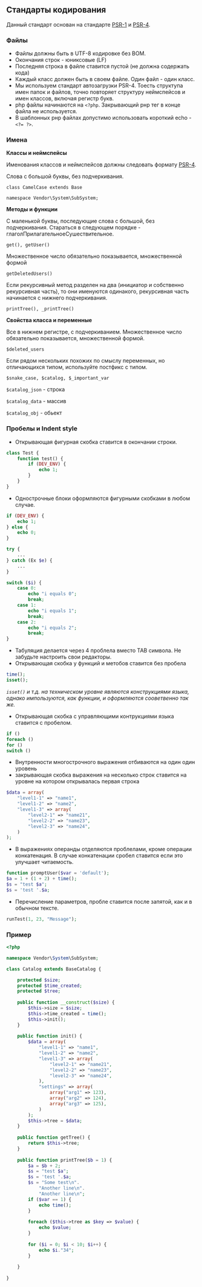 ## Стандарты кодирования

Данный стандарт основан на стандарте [PSR-1](http://www.php-fig.org/psr/psr-1/) и [PSR-4](http://www.php-fig.org/psr/psr-4/).

### Файлы

- Файлы должны быть в UTF-8 кодировке без BOM.
- Окончания строк - юниксовые (LF)
- Последняя строка в файле ставится пустой (не должна содержать кода)
- Каждый класс должен быть в своем файле. Один файл - один класс.
- Мы используем стандарт автозагрузки PSR-4. Тоесть структупа имен папок и файлов, точно повторяет структуру неймспейсов и имен классов, включая регистр букв.
- php файлы начинаются на `<?php`. Закрывающий рнр тег в конце файла не используется.
- В шаблонных рнр файлах допустимо использовать короткий echo - `<?= ?>`.

### Имена

**Классы и неймспейсы**

Именования классов и неймспейсов должны следовать формату [PSR-4](http://www.php-fig.org/psr/psr-4/).

Слова с большой буквы, без подчеркивания.

`class CamelCase extends Base`

`namespace Vendor\System\SubSystem;`

**Методы и функции**

С маленькой буквы, последующие слова с большой, без подчеркивания.
Стараться в следующем порядке - глаголПрилагательноеСушествительное.

`get(), getUser()`

Множественное число обязательно показывается, множественной формой

`getDeletedUsers()`

Если рекурсивный метод разделен на два (инициатор и собственно рекурсивная часть), то они именуются одинакого, рекурсивная часть начинается с нижнего подчеркивания.

`printTree(), _printTree()`

**Свойства класса и переменные**

Все в нижнем регистре, с подчеркиванием.
Множественное число обязательно показывается, множественной формой.

`$deleted_users`

Если рядом нескольких похожих по смыслу переменных, но отличающихся типом, используйте постфикс с типом.

`$snake_case, $catalog, $_important_var`

`$catalog_json` - строка

`$catalog_data` - массив

`$catalog_obj` - обьект


### Пробелы и Indent style

- Открывающая фигурная скобка ставится в окончании строки.

```php
class Test {
    function test() {
        if (DEV_ENV) {
    	    echo 1;
        }
    }
}
```
- Однострочные блоки оформляются фигурными скобками в любом случае.

```php
if (DEV_ENV) {
    echo 1;
} else {
    echo 0;
}

try {
    ...
} catch (Ex $e) {
    ...
}

switch ($i) {
    case 0:
        echo "i equals 0";
        break;
    case 1:
        echo "i equals 1";
        break;
    case 2:
        echo "i equals 2";
        break;
}

```


- Табуляция делается через 4 проблела вместо TAB символа. Не забудьте настроить свои редакторы.
- Открывающая скобка у функций и метобов ставится без пробела

```php
time();
isset();
```

*`isset()` и т.д. на техническом уровне являются конструкциями языка, однако импользуются, как функции, и оформляются сооветвенно так же.*

- Открывающая скобка с управляющими контрукциями языка ставится с пробелом.

```php
if ()
foreach ()
for ()
switch ()
```

- Внутренности многострочного выражения отбиваются на один один уровень
- закрывающая скобка выражения на несколько строк ставится на уровне на котором открывалась первая строка

```php
$data = array(
    "level1-1" => "name1",
    "level1-2" => "name2",
    "level1-3" => array(
        "level2-1" => "name21",
        "level2-2" => "name23",
        "level2-3" => "name24",
    )
);
```

- В выражениях операнды отделяются проблелами, кроме операции конкатенация. В случае конкатенации сробел ставится если это улучшает читаемость.

```php
function promptUser($var = 'default');
$a = 1 + (1 + 2) + time();
$s = "test $a";
$s = 'test '.$a;
```

- Перечисление параметров, пробле ставится после запятой, как и в обычном тексте.

```php
runTest(1, 23, "Message");
```

### Пример

```php
<?php

namespace Vendor\System\SubSystem;

class Catalog extends BaseCatalog {

	protected $size;
    protected $time_created;
    protected $tree;
    
    public function __construct($size) {
    	$this->size = $size;
        $this->time_created = time();
        $this->init();
    }
    
    public function init() {
    	$data = array(
			"level1-1" => "name1",
            "level1-2" => "name2",
            "level1-3" => array(
            	"level2-1" => "name21",
                "level2-2" => "name23",
                "level2-3" => "name24",
            ),
            "settings" => array(
            	array("arg1" => 123),
            	array("arg2" => 124),
            	array("arg3" => 125),
            )
        );
        $this->tree = $data;
    }
    
    public function getTree() {
    	return $this->tree;
    }
    
	public function printTree($b = 1) {
    	$a = $b + 2;
        $s = "test $a";
        $s = 'test '.$a;
        $s = "Some test\n".
        	"Another line\n".
            "Another line\n";
    	if ($var == 1) {
        	echo time();
        }
        
    	foreach ($this->tree as $key => $value) {
        	echo $value;
        }
        
        for ($i = 0; $i < 10; $i++) {
        	echo $i."34";
        }
        
    }
    
}


```

